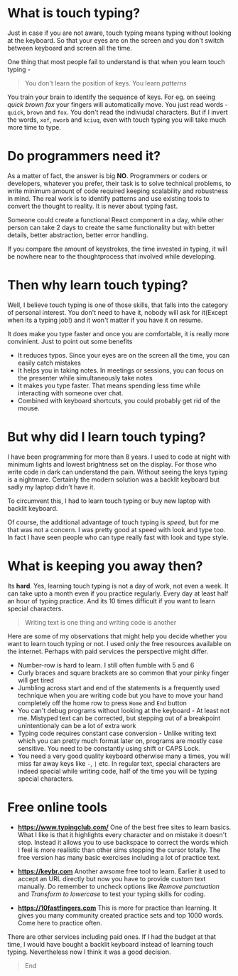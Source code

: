 # What is touch typing?

Just in case if you are not aware, touch typing means typing without looking at the keyboard. So that your eyes are on the screen and you don't switch between keyboard and screen all the time.

One thing that most people fail to understand is that when you learn touch typing - 

> You don't learn the position of keys. You learn *patterns*

You train your brain to identify the sequence of keys. For eg. on seeing *quick brown fox* your fingers will automatically move. You just read words - `quick`, `brown` and `fox`. You don't read the indiviudal characters. But if I invert the words, `xof`,  `nworb` and `kciuq`, even with touch typing you will take much more time to type.

# Do programmers need it?

As a matter of fact, the answer is big **NO**. Programmers or coders or developers, whatever you prefer, their task is to solve technical problems, to write minimum amount of code required keeping scalability and robustness in mind. The real work is to identify patterns and use existing tools to convert the thought to reality. It is never about typing fast.

Someone could create a functional React component in a day, while other person can take 2 days to create the same functionality but with better details, better abstraction, better error handling.

If you compare the amount of keystrokes, the time invested in typing, it will be nowhere near to the thoughtprocess that involved while developing. 

# Then why learn touch typing?
Well, I believe touch typing is one of those skills, that falls into the category of personal interest. You don't need to have it, nobody will ask for it(Except when its a typing job!) and it won't matter if you have it on resume.

It does make you type faster and once you are comfortable, it is really more convinient. Just to point out some benefits

* It reduces typos. Since your eyes are on the screen all the time, you can easily catch mistakes
* It helps you in taking notes. In meetings or sessions, you can focus on the presenter while simultaneously take notes
* It makes you type faster. That means spending less time while interacting with someone over chat. 
* Combined with keyboard shortcuts, you could probably get rid of the mouse.

# But why did I learn touch typing?

I have been programming for more than 8 years. I used to code at night with minimum lights and lowest brightness set on the display. For those who write code in dark can understand the pain. Without seeing the keys typing is a nightmare. Certainly the modern solution was a backlit keyboard but sadly my laptop didn't have it.

To circumvent this, I had to learn touch typing or buy new laptop with backlit keyboard. 

Of course, the additional advantage of touch typing is *speed*, but for me that was not a concern. I was pretty good at speed with look and type too. In fact I have seen people who can type really fast with look and type style.

# What is keeping you away then?
Its **hard**. Yes, learning touch typing is not a day of work, not even a week. It can take upto a month even if you practice regularly. Every day at least half an hour of typing practice. And its 10 times difficult if you want to learn special characters. 

> Writing text is one thing and writing code is another

Here are some of my observations that might help you decide whether you want to learn touch typing or not. I used only the free resources available on the internet. Perhaps with paid services the perspective might differ.

* Number-row is hard to learn. I still often fumble with 5 and 6
* Curly braces and square brackets are so common that your pinky finger will get tired
* Jumbling across start and end of the statements is a frequently used technique when you are writing code but you have to move your hand completely off the home row to press `Home` and `End` button
* You can't debug programs without looking at the keyboard - At least not me. Mistyped text can be corrected, but stepping out of a breakpoint unintentionaly can be a lot of extra work
* Typing code requires constant case conversion - Unlike writing text which you can pretty much format later on, programs are mostly case sensitive. You need to be constantly using shift or CAPS Lock. 
* You need a very good quality keyboard otherwise many a times, you will miss far away keys like `-`, `|` etc. In regular text, special characters are indeed special while writing code, half of the time you will be typing special characters.

# Free online tools

* **https://www.typingclub.com/** One of the best free sites to learn basics. What I like is that it highlights every character and on mistake it doesn't stop. Instead it allows you to use backspace to correct the words which I feel is more realistic than other sims stopping the cursor totally. The free version has many basic exercises including a lot of practice text.

* **https://keybr.com** Another awsome free tool to learn. Earlier it used to accept an URL directly but now you have to provide custom text manually. Do remember to uncheck options like *Remove punctuation* and *Transform to lowercase* to test your typing skills for coding.

* **https://10fastfingers.com** This is more for practice than learning. It gives you many community created practice sets and top 1000 words. Come here to practice often.

There are other services including paid ones. If I had the budget at that time, I would have bought a backlit keyboard instead of learning touch typing. Nevertheless now I think it was a good decision.

> End



